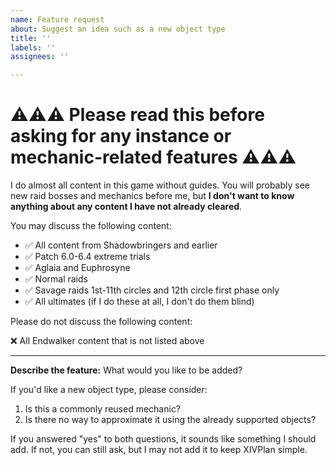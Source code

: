 ```yaml
---
name: Feature request
about: Suggest an idea such as a new object type
title: ''
labels: ''
assignees: ''

---
```


# ⚠⚠⚠ Please read this before asking for any instance or mechanic-related features ⚠⚠⚠

I do almost all content in this game without guides. You will probably see new raid bosses and mechanics before me, but **I don't want to know anything about any content I have not already cleared**.

You may discuss the following content:

* ✅ All content from Shadowbringers and earlier
* ✅ Patch 6.0-6.4 extreme trials
* ✅ Aglaia and Euphrosyne
* ✅ Normal raids
* ✅ Savage raids 1st-11th circles and 12th circle first phase only
* ✅ All ultimates (if I do these at all, I don't do them blind)

Please do not discuss the following content:

❌ All Endwalker content that is not listed above

---

**Describe the feature:**
What would you like to be added?

If you'd like a new object type, please consider:

1. Is this a commonly reused mechanic?
2. Is there no way to approximate it using the already supported objects?

If you answered "yes" to both questions, it sounds like something I should add. If not, you can still ask, but I may not add it to keep XIVPlan simple.
